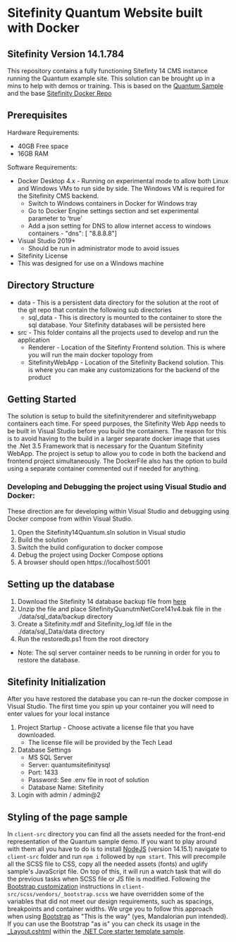 # Sitefinity Quantum Website built with Docker
## Sitefinity Version 14.1.784
This repository contains a fully functioning Sitefinty 14 CMS instance running the Quantum example site.  This solution can be brought up in a mins to help with demos or training.  This is based on the [Quantum Sample](https://github.com/Sitefinity/Telerik.Sitefinity.Samples.Quantum/#net-core-renderer-setup) and the base [Sitefinity Docker Repo](https://github.com/renjohn/SitefinityDocker)

## Prerequisites

Hardware Requirements:
* 40GB Free space
* 16GB RAM

Software Requirements:
* Docker Desktop 4.x - Running on experimental mode to allow both Linux and Windows VMs to run side by side.  The Windows VM is required for the Sitefinity CMS backend.  
  * Switch to Windows containers in Docker for Windows tray
  * Go to Docker Engine settings section and set experimental parameter to ‘true’
  * Add a json setting for DNS to allow internet access to windows containers - "dns": [ "8.8.8.8"]
* Visual Studio 2019+
  * Should be run in administrator mode to avoid issues
* Sitefinity License
* This was designed for use on a Windows machine 

## Directory Structure

* data - This is a persistent data directory for the solution at the root of the git repo that contain the following sub directories
  * sql_data - This is directory is mounted to the container to store the sql database.  Your Sitefinity databases will be persisted here
* src - This folder contains all the projects used to develop and run the application
  * Renderer - Location of the Sitefinty Frontend solution.  This is where you will run the main docker topology from
  * SitefinityWebApp - Location of the Sitefinity Backend solution.  This is where you can make any customizations for the backend of the product

## Getting Started

The solution is setup to build the sitefinityrenderer and sitefinitywebapp containers each time.  For speed purposes, the Sitefinity Web App needs to be built in Visual Studio before you build the containers.  The reason for this is to avoid having to the build in a larger separate docker image that uses the .Net 3.5 Framework that is necessary for the Quantum Sitefinity WebApp.  The project is setup to allow you to code in both the backend and frontend project simultaneously. The DockerFile also has the option to build using a separate container commented out if needed for anything.

### Developing and Debugging the project using Visual Studio and Docker:

These direction are for developing within Visual Studio and debugging using Docker compose from within Visual Studio.  
1. Open the Sitefinity14Quantum.sln solution in Visual studio 
2. Build the solution
3. Switch the build configuration to docker compose
4. Debug the project using Docker Compose options  
5. A browser should open https://localhost:5001 

## Setting up the database
1. Download the Sitefinity 14 database backup file from [here](https://sitefinitystore.blob.core.windows.net/files/Telerik.Sitefinity.Samples.Quantum/QuantumDb_V141_NetRenderer.zip)
2. Unzip the file and place SitefinityQuanutmNetCore141v4.bak file in the ./data/sql_data/backup directory
3. Create a Sitefinity.mdf and Sitefinity_log.ldf file in the ./data/sql_Data/data directory
4. Run the restoredb.ps1 from the root directory
  * Note:  The sql server container needs to be running in order for you to restore the database.

## Sitefinity Initialization

After you have restored the database you can re-run the docker compose in Visual Studio.  The first time you spin up your container you will need to enter values for your local instance
1. Project Startup - Choose activate a license file that you have downloaded.
    * The license file will be provided by the Tech Lead
2. Database Settings
    * MS SQL Server
    * Server:  quantumsitefinitysql
    * Port: 1433
    * Password:  See .env file in root of solution
    * Database Name: Sitefinity
3. Login with admin / admin@2


## Styling of the page sample
In `client-src` directory you can find all the assets needed for the front-end representation of the Quantum sample demo. If you want to play around with them all you have to do is to install [NodeJS](https://nodejs.org/) (version 14.15.1) navigate to `client-src` folder and run `npm i` followed by `npm start`. This will precompile all the SCSS file to CSS, copy all the needed assets (fonts) and uglify sample's JavaScript file. On top of this, it will run a watch task that will do the previous tasks when SCSS file or JS file is modified.
Following the [Bootstrap customization](https://getbootstrap.com/docs/5.0/customize/overview/) instructions in `client-src/scss/vendors/_bootstrap.scss` we have overridden some of the variables that did not meet our design requirements, such as spacings, breakpoints and container widths. We urge you to follow this approach when using [Bootstrap](https://getbootstrap.com/) as "This is the way" (yes, Mandalorian pun intended). If you can use the Bootstrap "as is" you can check its usage in the [_Layout.cshtml](https://github.com/Sitefinity/sitefinity-aspnetcore-mvc-samples/blob/gebov/samples-for-13.2/src/starter-template/Views/Shared/_Layout.cshtml#L14) within the [.NET Core starter template sample](https://github.com/Sitefinity/sitefinity-aspnetcore-mvc-samples/tree/gebov/samples-for-13.2/src/starter-template).